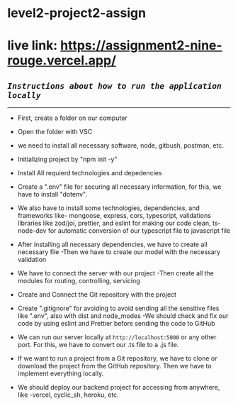 # level2-project2-assign

# live link: https://assignment2-nine-rouge.vercel.app/

## **_`Instructions about how to run the application locally`_**

---

- First, create a folder on our computer
- Open the folder with VSC
- we need to install all necessary software, node, gitbush, postman, etc.
- Initializing project by "npm init -y"
- Install All requierd technologies and depedencies
- Create a ".env" file for securing all necessary information, for this, we have to install "dotenv".
- We also have to install some technologies, dependencies, and frameworks like- mongoose, express, cors, typescript, validations libraries like zod/joi, prettier, and eslint for making our code clean, ts-node-dev for automatic conversion of our typescript file to javascript file

- After installing all necessary dependencies, we have to create all necessary file
  -Then we have to create our model with the necessary validation
- We have to connect the server with our project
  -Then create all the modules for routing, controlling, servicing
- Create and Connect the Git repository with the project
- Create ".gitignore" for avoiding to avoid sending all the sensitive files like ".env", also with dist and node_modes
  -We should check and fix our code by using eslint and Prettier before sending the code to GitHub
- We can run our server locally at `http://localhost:5000` or any other port. For this, we have to convert our .ts file to a .js file.
- If we want to run a project from a Git repository, we have to clone or download the project from the GitHub repository. Then we have to implement everything locally.
- We should deploy our backend project for accessing from anywhere, like -vercel, cyclic_sh, heroku, etc.
